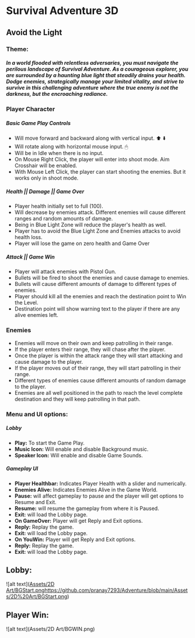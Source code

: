 # Survival Adventure 3D 
## Avoid the Light

### Theme:
##### In a world flooded with relentless adversaries, you must navigate the perilous landscape of Survival Adventure. As a courageous explorer, you are surrounded by a haunting blue light that steadily drains your health. Dodge enemies, strategically manage your limited vitality, and strive to survive in this challenging adventure where the true enemy is not the darkness, but the encroaching radiance.

### Player Character
##### Basic Game Play Controls
- Will move forward and backward along with vertical input. ⬆️ ⬇️
- Will rotate along with horizontal mouse input. 🖱 
- Will be in Idle when there is no input.
- On Mouse Right Click, the player will enter into shoot mode. Aim Crosshair will be enabled.
- With Mouse Left Click, the player can start shooting the enemies. But it works only in shoot mode. 

##### Health || Damage || Game Over
- Player health initially set to full (100).
- Will decrease by enemies attack. Different enemies will cause different ranges and random amounts of damage.
- Being in Blue Light Zone will reduce the player's health as well.
- Player has to avoid the  Blue Light Zone and Enemies attacks to avoid health loss.
- Player will lose the game on zero health and Game Over

##### Attack || Game Win
- Player will attack enemies with Pistol Gun.
- Bullets will be fired to shoot the enemies and cause damage to enemies.
- Bullets will cause different amounts of damage to different types of enemies.
- Player should kill all the enemies and reach the destination point to Win the Level.
- Destination point will show warning text to the player if there are any alive enemies left.

### Enemies
- Enemies will move on their own and keep patrolling in their range.
- If the player enters their range, they will chase after the player.
- Once the player is within the attack range they will start attacking and cause damage to the player.
- If the player moves out of their range, they will start patrolling in their range.
- Different types of enemies cause different amounts of random damage to the player.
- Enemies are all well positioned in the path to reach the level complete destination and they will keep patrolling in that path.

### Menu and UI options:
##### Lobby
- **Play:** To start the Game Play.
- **Music Icon:** Will enable and disable Background music.
- **Speaker Icon:** Will enable and disable Game Sounds.

##### Gameplay UI
- **Player Healthbar:** Indicates Player Health with a slider and numerically.
- **Enemies Alive:** Indicates Enemies Alive in the Game World.
- **Pause:** will affect gameplay to pause and the player will get options to Resume and Exit.
- **Resume:** will resume the gameplay from where it is Paused.
- **Exit:** will load the Lobby page.
- **On GameOver:** Player will get Reply and Exit options.
- **Reply:** Replay the game.
- **Exit:** will load the Lobby page.
- **On YouWin:** Player will get Reply and Exit options.
- **Reply:** Replay the game.
- **Exit:** will load the Lobby page.

## Lobby: 

![alt text]([Assets/2D Art/BGStart.png](https://github.com/pranay7293/Adventure/blob/main/Assets/2D%20Art/BGStart.png)https://github.com/pranay7293/Adventure/blob/main/Assets/2D%20Art/BGStart.png)
## Player Win: 

![alt text](Assets/2D Art/BGWIN.png)
